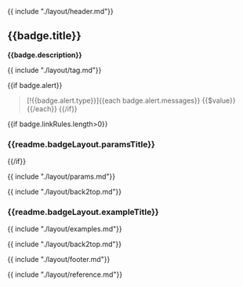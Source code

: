 {{ include "./layout/header.md"}}

## {{badge.title}}

**{{badge.description}}**

{{ include "./layout/tag.md"}}

{{if badge.alert}}
> [!{{badge.alert.type}}]{{each badge.alert.messages}}
> {{$value}}{{/each}}
{{/if}}

{{if badge.linkRules.length>0}}
### {{readme.badgeLayout.paramsTitle}}
{{/if}}

{{ include "./layout/params.md"}}

{{ include "./layout/back2top.md"}}

### {{readme.badgeLayout.exampleTitle}}

{{ include "./layout/examples.md"}}

{{ include "./layout/back2top.md"}}

{{ include "./layout/footer.md"}}

{{ include "./layout/reference.md"}}
